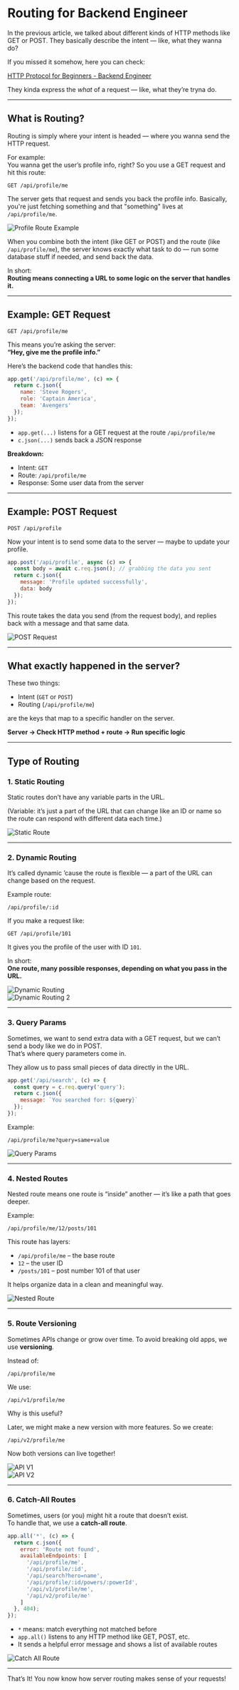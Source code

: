 
# Routing for Backend Engineer

In the previous article, we talked about different kinds of HTTP methods like GET or POST. They basically describe the intent — like, what they wanna do?

If you missed it somehow, here you can check:

[HTTP Protocol for Beginners - Backend Engineer](https://medium.com/@notcodesid/http-protocol-for-beginners-backend-engineer-243832d0222b)

They kinda express the *what* of a request — like, what they’re tryna do.

---

## What is Routing?

Routing is simply where your intent is headed — where you wanna send the HTTP request.

For example:  
You wanna get the user’s profile info, right? So you use a GET request and hit this route:

```
GET /api/profile/me
```

The server gets that request and sends you back the profile info. Basically, you're just fetching something and that "something" lives at `/api/profile/me`.

![Profile Route Example](https://miro.medium.com/v2/resize:fit:4800/format:webp/1*JwnuMSZUx01z60e3OJeOmw.png)

When you combine both the intent (like GET or POST) and the route (like `/api/profile/me`), the server knows exactly what task to do — run some database stuff if needed, and send back the data.

In short:  
**Routing means connecting a URL to some logic on the server that handles it.**

---

## Example: GET Request

```
GET /api/profile/me
```

This means you’re asking the server:  
**“Hey, give me the profile info.”**

Here’s the backend code that handles this:

```js
app.get('/api/profile/me', (c) => {
  return c.json({
    name: 'Steve Rogers',
    role: 'Captain America',
    team: 'Avengers'
  });
});
```

- `app.get(...)` listens for a GET request at the route `/api/profile/me`  
- `c.json(...)` sends back a JSON response  

**Breakdown:**
- Intent: `GET`  
- Route: `/api/profile/me`  
- Response: Some user data from the server  

---

## Example: POST Request

```
POST /api/profile
```

Now your intent is to send some data to the server — maybe to update your profile.

```js
app.post('/api/profile', async (c) => {
  const body = await c.req.json(); // grabbing the data you sent
  return c.json({
    message: 'Profile updated successfully',
    data: body
  });
});
```

This route takes the data you send (from the request body), and replies back with a message and that same data.

![POST Request](https://miro.medium.com/v2/resize:fit:1400/format:webp/1*u_znzAjtROTMrcmqd1NQZA.png)

---

## What exactly happened in the server?

These two things:

- Intent (`GET` or `POST`)
- Routing (`/api/profile/me`)

are the keys that map to a specific handler on the server.

**Server → Check HTTP method + route → Run specific logic**

---

## Type of Routing

### 1. Static Routing

Static routes don’t have any variable parts in the URL.

(Variable: it’s just a part of the URL that can change like an ID or name so the route can respond with different data each time.)

![Static Route](https://miro.medium.com/v2/resize:fit:1400/format:webp/1*JwnuMSZUx01z60e3OJeOmw.png)

---

### 2. Dynamic Routing

It’s called dynamic ’cause the route is flexible — a part of the URL can change based on the request.

Example route:

```
/api/profile/:id
```

If you make a request like:

```
GET /api/profile/101
```

It gives you the profile of the user with ID `101`.

In short:  
**One route, many possible responses, depending on what you pass in the URL.**

![Dynamic Routing](https://miro.medium.com/v2/resize:fit:1002/format:webp/1*qyniS2IQYjKNS3CmJN73mA.png)  
![Dynamic Routing 2](https://miro.medium.com/v2/resize:fit:4800/format:webp/1*uj0eny7wiE4kWRpVT1h2ow.png)

---

### 3. Query Params

Sometimes, we want to send extra data with a GET request, but we can’t send a body like we do in POST.  
That’s where query parameters come in.

They allow us to pass small pieces of data directly in the URL.

```js
app.get('/api/search', (c) => {
  const query = c.req.query('query');
  return c.json({
    message: `You searched for: ${query}`
  });
});
```

Example:

```
/api/profile/me?query=same+value
```

![Query Params](https://miro.medium.com/v2/resize:fit:1400/format:webp/1*imHwmwX-dODQLdBw77VtnQ.png)

---

### 4. Nested Routes

Nested route means one route is “inside” another — it’s like a path that goes deeper.

Example:

```
/api/profile/me/12/posts/101
```

This route has layers:
- `/api/profile/me` – the base route
- `12` – the user ID
- `/posts/101` – post number 101 of that user

It helps organize data in a clean and meaningful way.

![Nested Route](https://miro.medium.com/v2/resize:fit:1400/format:webp/1*pd7INvjo1gHDoMy-CrQo-w.png)

---

### 5. Route Versioning

Sometimes APIs change or grow over time. To avoid breaking old apps, we use **versioning**.

Instead of:

```
/api/profile/me
```

We use:

```
/api/v1/profile/me
```

Why is this useful?

Later, we might make a new version with more features. So we create:

```
/api/v2/profile/me
```

Now both versions can live together!

![API V1](https://miro.medium.com/v2/resize:fit:1000/format:webp/1*NxovOOs4UxbEQoekkXIafw.png)  
![API V2](https://miro.medium.com/v2/resize:fit:1000/format:webp/1*RD2dKrLv_uvbb4rz1fHA3Q.png)

---

### 6. Catch-All Routes

Sometimes, users (or you) might hit a route that doesn’t exist.  
To handle that, we use a **catch-all route**.

```js
app.all('*', (c) => {
  return c.json({
    error: 'Route not found',
    availableEndpoints: [
      '/api/profile/me',
      '/api/profile/:id',
      '/api/search?hero=name',
      '/api/profile/:id/powers/:powerId',
      '/api/v1/profile/me',
      '/api/v2/profile/me'
    ]
  }, 404);
});
```

- `*` means: match everything not matched before  
- `app.all()` listens to any HTTP method like GET, POST, etc.  
- It sends a helpful error message and shows a list of available routes

![Catch All Route](https://miro.medium.com/v2/resize:fit:1400/format:webp/1*taTglhPJkgr3EHQtAcRGsg.png)

---

That’s It! You now know how server routing makes sense of your requests!
